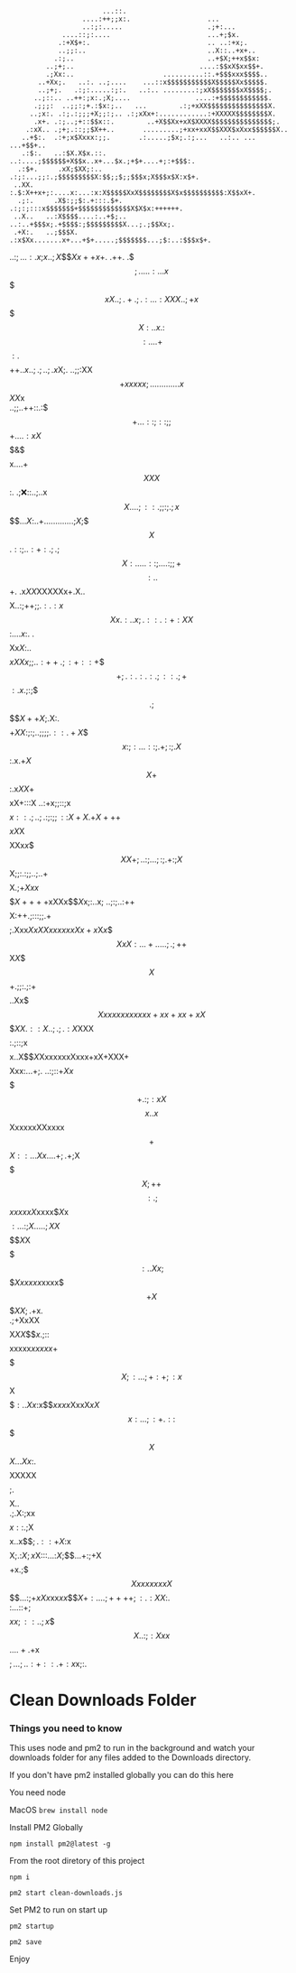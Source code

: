                            ...::.                                             
                      ....:++;;x:.                   ...                      
                      ..:;:.....                     .;+:...                  
                 ....::;:....                        ...+;$x.                 
                .:+X$+:.                             .. ..:+x;.               
                ..;;:..                              ..X::..+x+..             
               .:;..                                 ..+$X;++x$$x:            
             ..;+;..                               ....:$$xX$xx$$+.           
             .;Xx:..                      ..........::.+$$$xxx$$$$..          
           ..+Xx;.   ..:. ..;....    ...::x$$$$$$$$$$$X$$$$$Xx$$$$$.          
           ..;+;.   .:;:.....:;:.   ..:.. ........:;xX$$$$$$$xX$$$$;.         
          ..;::.. ..++:;x:.;X;....                ....:+$$$$$$$$$$$$.         
          .;;;:  ..;;:;+.:$x:;..   ...        .:;+xXX$$$$$$$$$$$$$$$X.        
         ..;x:. .:;.:;;;+X;;:;.. .:;xXx+:............:+XXXXX$$$$$$$$X.        
          .x+. .:;..;+::$$x::.        ..+X$$Xx+xX$XXXX$$$$$$$$$$$$$$$;.       
        .:xX.. .;+;.::;;$X++..       .........;+xx+xxX$$XXX$xXxx$$$$$$X..     
       ..+$:.  .:+;x$Xxxx:;;.       .:.....;$x;.:;...   ..:.. ... ...+$$+..   
       .:$:.   ..:$X.X$x.::.  ..:....;$$$$$$+X$$x..x+...$x.;+$+....+;:+$$$:.  
      .:$+.     .xX;$XX;:..  .:;:...;;:.;$$$$$$$$$X:$$;;$;;$$$x;X$$$x$X:x$+.  
     ..XX.     :.$:X++x+;:....x:...:x:X$$$$$XxX$$$$$$$$X$x$$$$$$$$$$:X$$xX+.  
      .;:.     .X$:;;$:.+:::.$+. .:;:;:::x$$$$$$$+$$$$$$$$$$$$$X$X$x:++++++.  
     ..X..   ..:X$$$$....:..+$;..  ..:..+$$$x;.+$$$$:;$$$$$$$$$X...;.;$$Xx;.  
     .+X:.   ..;$$$X.     .:x$Xx.......x+...+$+.....;$$$$$$$...;$:..:$$$x$+.  
   ..:$;. ..:.x;$$x.      .;X$$$$Xx++x$+. .++.  .$$$;..     ...:...x$$$$$xX.  
   .;.+.;.:...:XXX.       .;+x$$$$$$$$$X:..x.     :$$$$:....+$$$:  .$$$$$+$+  
  ..x..;.;..;.x$X;.       ..;;:XX$$+xxxxx;..         ..........    .x$$$XX$x  
 ..;;..++::.:$$$+.       ..::;::;;$$$$$$$+..  ..:xX$$$$$$&$$$$$x....+$$XXX$$:.
.;:x:::..;..x$$X..     ..;::.;;:;.;x$$$$$..  .X$:..+.............;$X;$$$$X$$$.
::;..:+:.;.;$$$X:...   ..::;....:;;+$$$$:  ..$$+. .x$XX$XXXXXx+.X..$$$$$$$$X$.
.:;++;;.:.:x$$$Xx.:.     .x;.::.:+:XX$$:....$x:$. .$$$$$$$$Xx$X$:..$$$$$xXXx;;
..:++.;:+::+$$$$+;.:.    :.:.;::.;+$$$:.x.;$:;$$$.;$$$$$X++X$;.X:.$$$$$+XX:;:;
 ..;;;;.::.+X$$$$x:;:. ..::;.+;:;.X$$:.x.+$X$$$$$$$$$$$X+$$:.x$XX+$$$$$xX+:::X
  ..:+x;;::;x$$$$$x::.;..;.:;:;;::$$X+X.+$$X+++$$$$$$xX$X$$$$XXx$x$$$$XX+;..:;
  ...;:;.+:;X$$$$$$X;;:.:;;..;..+$$$$X.;$+Xxx$$$$$$$$$$$X++++$xXXx$$$X$x;:..x;
  ..;:;..:++$$$$$$$$X:++.;:::;;.+$$$$;.Xxx$X$$xXXxxxxxxX$$x+x$X$x$$$$XxX:...+.
   ....;.;++$$X$X$$$$X$$+.;;:.;:+$$$$..Xx$$$Xxxxxxxxxxxx+xx+xx+xX$$$$XX.:  :X.
      .;.;.:X$XXX$$$$$$$$:.;::;x$$$$x..X$$$X$XxxxxxxXxxx+xX+XXX+$$$$Xxx:...+;.
       ..:;::+$Xx$$$$$$$$+.:;:xX$$$$x..x$$$$$$XxxxxxXXxxxx$$+$$$$$$$X::...Xx. 
        ...+;.+;$X$$$$$$$X;++$$$$$$$$:.;$$$$$$$xxxxxX$xxxx$$X$x$$$$$:...:;X.  
            ....;XX$$$$$$$$X$X$$$$$$$:..Xx;$$$$Xxxxxx$xxxx$$$+X$$$$XX;.+$x.   
                .;+XxXX$$$$X$X$$X$$$$x. ;$::$$$$xxxxx$xxxx$$x+$$$$$$$$X;:.    
                ..;+:+;:x$$X$$$$$$$$$$:..Xx:$x$$$xxxx$XxxX$xX$$$$$$$x:.       
                 ..;:+.::$$$$$X$$$$$$$X...Xx$:.$$$$XXXXX$$$$;.$$$$X..         
                  .;.X:;xx$$$$$$$$$$$$$x: :$$. ;$X$$$$$$$$x..x$$$;            
                    .::+X:$x$$$$$$$$$$$$X;.:$X;x$X:::...:$X;$$$$.             
                      ..+:$;+X$$$$$$$$$$$$+x.;$$$XxxxxxxxX$$$$$.              
                         ..:;+xXx$xx$xx$$$$X+:....;++++;:.:XX$:.              
                              :...::+;$$$$$$$$$xx;::..;x$$$$X..               
                                   :;:Xxx$$$$$$$$$$$$$$$$$$$.                 
                                     ...+.+$x$$$$$$$$$$$$$;.                  
                                        ..;..:+::.+:x$x;:.                    




# Clean Downloads Folder

### Things you need to know

This uses node and pm2 to run in the background and watch your downloads folder for any files added to the Downloads directory.

If you don't have pm2 installed globally you can do this here

You need node

MacOS
`brew install node`

Install PM2 Globally

`npm install pm2@latest -g`

From the root diretory of this project

`npm i`

`pm2 start clean-downloads.js`

Set PM2 to run on start up 

`pm2 startup`

`pm2 save`

Enjoy 

